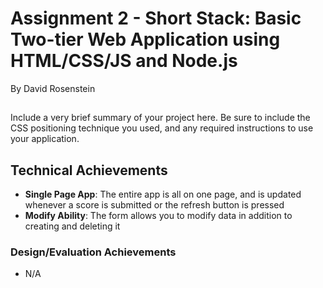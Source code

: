 Assignment 2 - Short Stack: Basic Two-tier Web Application using HTML/CSS/JS and Node.js  
===
By David Rosenstein
## 
Include a very brief summary of your project here. Be sure to include the CSS positioning technique you used, and any required instructions to use your application.

## Technical Achievements
- **Single Page App**: The entire app is all on one page, and is updated whenever a score is submitted or the refresh button is pressed
- **Modify Ability**: The form allows you to modify data in addition to creating and deleting it

### Design/Evaluation Achievements
- N/A
